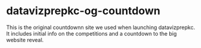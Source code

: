 # datavizprepkc-og-countdown
This is the original countdownn site we used when launching datavizprepkc. It includes initial info on the competitions and a countdown to the big website reveal. 
